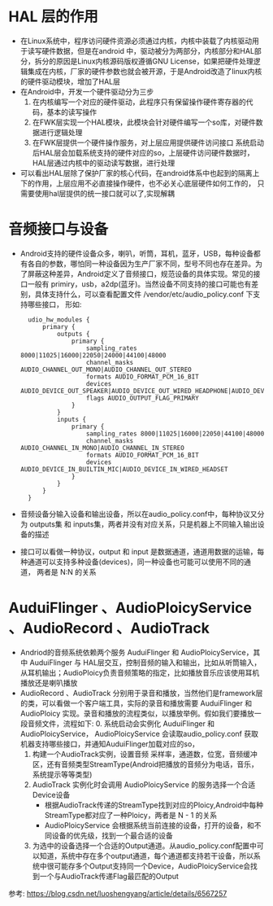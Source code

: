 # HAL 层的作用
+ 在Linux系统中，程序访问硬件资源必须通过内核，内核中装载了内核驱动用于读写硬件数据，但是在android 中，驱动被分为两部分，内核部分和HAL部分，拆分的原因是Linux内核源码版权遵循GNU License，如果把硬件处理逻辑集成在内核，厂家的硬件参数也就会被开源，于是Android改造了linux内核的硬件驱动模块，增加了HAL层
+ 在Android中，开发一个硬件驱动分为三步
    1. 在内核编写一个对应的硬件驱动，此程序只有保留操作硬件寄存器的代码，基本的读写操作
    2. 在FWK层实现一个HAL模块，此模块会针对硬件编写一个so库，对硬件数据进行逻辑处理
    3. 在FWK层提供一个硬件操作服务，对上层应用提供硬件访问接口
系统启动后HAL层会加载系统支持的硬件对应的so，上层硬件访问硬件数据时，HAL层通过内核中的驱动读写数据，进行处理
+ 可以看出HAL层除了保护厂家的核心代码，在android体系中也起到的隔离上下的作用，上层应用不必直接操作硬件，也不必关心底层硬件如何工作的， 只需要使用hal层提供的统一接口就可以了,实现解耦

# 音频接口与设备
+ Android支持的硬件设备众多，喇叭，听筒，耳机，蓝牙，USB，每种设备都有各自的参数，哪怕同一种设备因为生产厂家不同，型号不同也存在差异。为了屏蔽这种差异，Android定义了音频接口，规范设备的具体实现。常见的接口一般有 primiry，usb，a2dp(蓝牙)。当然设备不同支持的接口可能也有差别，具体支持什么，可以查看配置文件 /vendor/etc/audio_policy.conf 下支持哪些接口， 形如:

        udio_hw_modules {
            primary {
                outputs {
                    primary {
                        sampling_rates 8000|11025|16000|22050|24000|44100|48000
                        channel_masks AUDIO_CHANNEL_OUT_MONO|AUDIO_CHANNEL_OUT_STEREO
                        formats AUDIO_FORMAT_PCM_16_BIT
                        devices AUDIO_DEVICE_OUT_SPEAKER|AUDIO_DEVICE_OUT_WIRED_HEADPHONE|AUDIO_DEVICE_OUT_WIRED_HEADSET
                        flags AUDIO_OUTPUT_FLAG_PRIMARY
                    }
                }
                inputs {
                    primary {
                        sampling_rates 8000|11025|16000|22050|44100|48000
                        channel_masks AUDIO_CHANNEL_IN_MONO|AUDIO_CHANNEL_IN_STEREO
                        formats AUDIO_FORMAT_PCM_16_BIT
                        devices AUDIO_DEVICE_IN_BUILTIN_MIC|AUDIO_DEVICE_IN_WIRED_HEADSET
                    }
                }
            }
        }

+ 音频设备分输入设备和输出设备，所以在audio_policy.conf中，每种协议又分为 outputs集 和 inputs集，两者并没有对应关系，只是机器上不同输入输出设备的描述
+ 接口可以看做一种协议，output 和 input 是数据通道，通道用数据的运输，每种通道可以支持多种设备(devices)，同一种设备也可能可以使用不同的通道， 两者是 N:N 的关系

# AuduiFlinger 、AudioPloicyService 、AudioRecord 、AudioTrack  
+ Andriod的音频系统依赖两个服务 AuduiFlinger 和 AudioPloicyService，其中 AuduiFlinger 与 HAL层交互，控制音频的输入和输出，比如从听筒输入，从耳机输出；AudioPloicy负责音频策略的指定，比如播放音乐应该使用耳机播放还是喇叭播放
+ AudioRecord 、AudioTrack 分别用于录音和播放，当然他们是framework层的类，可以看做一个客户端工具，实际的录音和播放需要 AuduiFlinger 和 AudioPloicy 实现。录音和播放的流程类似，以播放举例。假如我们要播放一段音频文件，流程如下:
    0. 系统启动会实例化 AuduiFlinger 和 AudioPloicyService， AudioPloicyService 会读取audio_policy.conf 获取机器支持哪些接口，并通知AuduiFlinger加载对应的so，
    1. 构建一个AudioTrack实例，设置音频 采样率，通道数，位宽，音频缓冲区，还有音频类型StreamType(Android把播放的音频分为电话，音乐，系统提示等等类型)
    2. AudioTrack 实例化时会调用 AudioPloicyService 的服务选择一个合适Device设备
        + 根据AudioTrack传递的StreamType找到对应的Ploicy,Android中每种StreamType都对应了一种Ploicy，两者是 N - 1 的关系
        + AudioPloicyService 会根据系统当前连接的设备，打开的设备，和不同设备的优先级，找到一个最合适的设备
    3. 为选中的设备选择一个合适的Output通道。从audio_policy.conf配置中可以知道，系统中存在多个output通道，每个通道都支持若干设备，所以系统中很可能存多个Output支持同一个Device，AudioPloicyService会找到一个与AudioTrack传递Flag最匹配的Output


参考: https://blog.csdn.net/luoshengyang/article/details/6567257